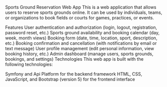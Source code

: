 Sports Ground Reservation Web App
This is a web application that allows users to reserve sports grounds online. It can be used by individuals, teams, or organizations to book fields or courts for games, practices, or events.

Features
User authentication and authorization (login, logout, registration, password reset, etc.)
Sports ground availability and booking calendar (day, week, month views)
Booking form (date, time, location, sport, description, etc.)
Booking confirmation and cancellation (with notifications by email or text message)
User profile management (edit personal information, view booking history, etc.)
Admin dashboard (manage users, sports grounds, bookings, and settings)
Technologies
This web app is built with the following technologies:

Symfony and Api Platform for the backend framework
HTML, CSS, JavaScript, and Bootstrap (version 5) for the frontend interface
